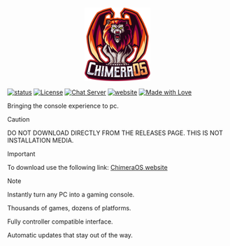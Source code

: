 <!--Author: D.A.Pelasgus-->
<p align="center"><img src="assets/logo.svg" alt="ChimeraOS" style="width: 150px;" /></p>

[![status](https://img.shields.io/badge/status-stable-%23961937.svg?style=for-the-badge)](https://github.com/chimeraos/install-media/releases/latest)
[![License](https://img.shields.io/badge/License-MIT-%23961937.svg?style=for-the-badge)](https://chimeraos.org)
[![Chat Server](https://img.shields.io/badge/chat-discord-%23961937.svg?style=for-the-badge)](https://discord.gg/fKsUbrt)
[![website](https://img.shields.io/badge/website-chimeraos.org-%23961937.svg?style=for-the-badge)](https://chimeraos.org)
[![Made with Love](https://img.shields.io/badge/made_with-❤-%23961937.svg?style=for-the-badge)](https://chimeraos.org)

Bringing the console experience to pc.

> [!CAUTION]
> DO NOT DOWNLOAD DIRECTLY FROM THE RELEASES PAGE.
> THIS IS NOT INSTALLATION MEDIA.

> [!IMPORTANT]
> To download use the following link:
> [ChimeraOS website](https://chimeraos.org)

> [!NOTE]
> Instantly turn any PC into a gaming console.
> 
> Thousands of games, dozens of platforms.
> 
> Fully controller compatible interface.
> 
> Automatic updates that stay out of the way.

